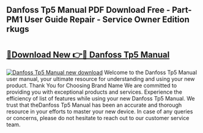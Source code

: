 ## Danfoss Tp5 Manual PDF Download Free - Part-PM1 User Guide Repair - Service Owner Edition rkugs

# <h2><a href="http://cf12928.oget.top/?id=Danfoss+Tp5+Manual">🔗Download New 👉🔴 Danfoss Tp5 Manual</a></h2>

[![Danfoss Tp5 Manual new download](https://i.imgur.com/5g1atiW.png)](http://cf12928.oget.top/?id=Danfoss+Tp5+Manual)
Welcome to the Danfoss Tp5 Manual user manual, your ultimate resource for understanding and using your new product. Thank You for Choosing Brand Name We are committed to providing you with exceptional products and services. Experience the efficiency of list of features while using your new Danfoss Tp5 Manual. We trust that theDanfoss Tp5 Manual has been an accurate and thorough resource in your efforts to master your new device. In case of any queries or concerns, please do not hesitate to reach out to our customer service team.
